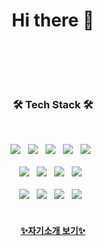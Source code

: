 <h1 align="center">Hi there 👋</h1>
<br/>
<!--<h4 align="center">안녕하세요 예비 프론트엔드 개발자입니다.</h4>-->

</br></br>

<h3 align="center"><b>🛠 Tech Stack 🛠</b></h3>
</br>
<p align="center"/>
<img src="https://img.shields.io/badge/HTML5-E34F26?style=flat&logo=HTML5&logoColor=white"/> &nbsp
<img src="https://img.shields.io/badge/CSS3-1572B6?style=flat&logo=CSS3&logoColor=white"/> &nbsp
<img src="https://img.shields.io/badge/JavaScript-F7DF1E?style=flat&logo=JavaScript&logoColor=white"/> &nbsp
<img src="https://img.shields.io/badge/React-61DAFB?style=flat&logo=React&logoColor=white"> &nbsp
<img src="https://img.shields.io/badge/styledComponents-DB7093?style=flat&logo=styled-components&logoColor=white"> &nbsp
</br></br>
<img src="https://img.shields.io/badge/Node.js-339933?style=flat&logo=Node.js&logoColor=white"/> &nbsp
<img src="https://img.shields.io/badge/express-000000?style=flat&logo=express&logoColor=white"/> &nbsp 
<img src="https://img.shields.io/badge/MongoDB-47A248?style=flat&logo=MongoDB&logoColor=white"/> &nbsp
<img src="https://img.shields.io/badge/Python-3776AB?style=flat&logo=Python&logoColor=white"/> &nbsp
</br></br>
<img src="https://img.shields.io/badge/Github-181717?style=flat&logo=Github&logoColor=white"/> &nbsp
<img src="https://img.shields.io/badge/GitLab-FC6D26?style=flat&logo=GitLab&logoColor=white"/> &nbsp 
<img src="https://img.shields.io/badge/Figma-F24E1E?style=flat&logo=Figma&logoColor=white"/> &nbsp 
<img src="https://img.shields.io/badge/Notion-000000?style=flat&logo=Notion&logoColor=white"/> &nbsp 
</br></br>


<h4 align="center"><a href="https://www.notion.so/6c4b46e4e3a74f5ab5624872bba24663">✨자기소개 보기✨</a></h4>






<!--
**kunnyCode/kunnyCode** is a ✨ _special_ ✨ repository because its `README.md` (this file) appears on your GitHub profile.

Here are some ideas to get you started:

- 🔭 I’m currently working on ...
- 🌱 I’m currently learning ...
- 👯 I’m looking to collaborate on ...
- 🤔 I’m looking for help with ...
- 💬 Ask me about ...
- 📫 How to reach me: ...
- 😄 Pronouns: ...
- ⚡ Fun fact: ...
-->


